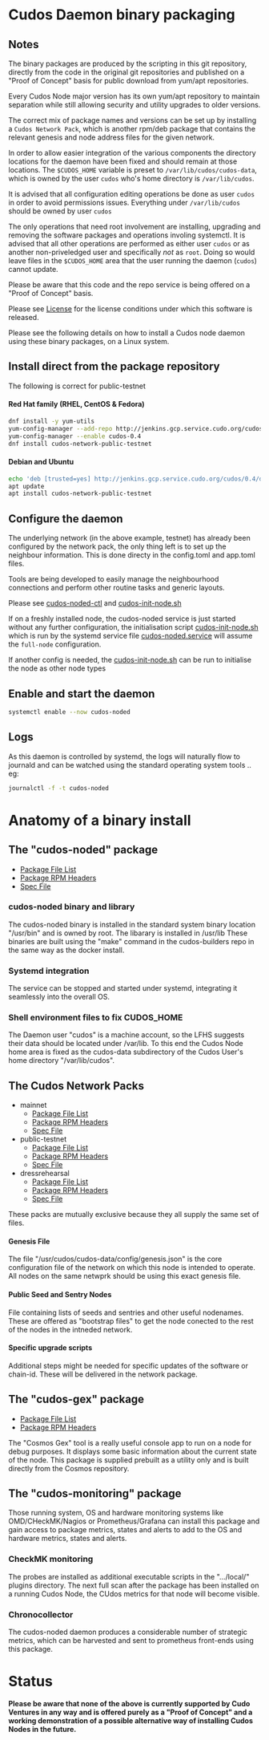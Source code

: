 # Cudos Daemon binary packaging

## Notes

The binary packages are produced by the scripting in this git repository, directly from
the code in the original git repositories and published on a "Proof of Concept" basis
for public download from yum/apt repositories.

Every Cudos Node major version has its own yum/apt repository to maintain separation while
still allowing security and utility upgrades to older versions.

The correct mix of package names and versions can be set up by installing a `Cudos Network
Pack`, which is another rpm/deb package that contains the relevant genesis
and node address files for the given network.

In order to allow easier integration of the various components the directory locations
for the daemon have been fixed and should remain at those locations. The `$CUDOS_HOME` variable
is preset to `/var/lib/cudos/cudos-data`, which is owned by the user `cudos` who's home
directory is `/var/lib/cudos`.

It is advised that all configuration editing operations be done as user `cudos` in
order to avoid permissions issues. Everything under `/var/lib/cudos` should be owned
by user `cudos`

The only operations that need root involvement are installing, upgrading and removing
the software packages and operations involing systemctl. It is advised that all other
operations are performed as either user `cudos` or as another non-priveledged user and specifically *not* as `root`. Doing 
so would leave files in the `$CUDOS_HOME` area that the user running the daemon (`cudos`)
cannot update.

Please be aware that this code and the repo service is being offered on a "Proof of Concept" basis.

Please see [License](LICENSE) for the license conditions under which this software is released. 

Please see the following details on how to install a Cudos node daemon using these binary packages, on a Linux system.

## Install direct from the package repository

The following is correct for public-testnet

#### Red Hat family (RHEL, CentOS & Fedora)

```bash
dnf install -y yum-utils
yum-config-manager --add-repo http://jenkins.gcp.service.cudo.org/cudos/cudos.repo
yum-config-manager --enable cudos-0.4
dnf install cudos-network-public-testnet
```

#### Debian and Ubuntu

```bash
echo 'deb [trusted=yes] http://jenkins.gcp.service.cudo.org/cudos/0.4/debian stable main' > /etc/apt/sources.list.d/cudos.list
apt update
apt install cudos-network-public-testnet
```

## Configure the daemon

The underlying network (in the above example, testnet) has already been configured
by the network pack, the only thing left is to set up the neighbour information.
This is done directy in the config.toml and app.toml files.

Tools are being developed to easily manage the neighbourhood connections and
perform other routine tasks and generic layouts.

Please see
  [cudos-noded-ctl](docs/cudos-noded-ctl.md)
  and
  [cudos-init-node.sh](SOURCES/cudos-init-node.sh)
  
If on a freshly installed node, the cudos-noded service is just started without any further configuration, the initialisation script [cudos-init-node.sh](SOURCES/cudos-init-node.sh) which is run by the systemd service file [cudos-noded.service](SOURCES/cudos-noded.service) will assume the `full-node` configuration.

If another config is needed, the [cudos-init-node.sh](SOURCES/cudos-init-node.sh) can be run to initialise the node as other node types

## Enable and start the daemon

```bash
systemctl enable --now cudos-noded
```

## Logs

As this daemon is controlled by systemd, the logs will naturally flow to journald 
and can be watched using the standard operating system tools .. eg:

```bash
journalctl -f -t cudos-noded
```

# Anatomy of a binary install

## The "cudos-noded" package
* [Package File List](http://jenkins.gcp.service.cudo.org/cudos/0.6.0/RPMS/x86_64/cudos-noded-0.6.0-67.el8.x86_64.rpm-lst.txt)
* [Package RPM Headers](http://jenkins.gcp.service.cudo.org/cudos/0.6.0/RPMS/x86_64/cudos-noded-0.6.0-67.el8.x86_64.rpm.txt)
* [Spec File](http://jenkins.gcp.service.cudo.org/cudos/0.6.0/SPECS/cudos-noded.spec)

### cudos-noded binary and library
The cudos-noded binary is installed in the standard system binary location "/usr/bin" and is owned by root.
The libarary is installed in /usr/lib
These binaries are built using the "make" command in the cudos-builders repo in the same way as the docker install.

### Systemd integration
The service can be stopped and started under systemd, integrating it seamlessly into the overall OS.

### Shell environment files to fix CUDOS_HOME
The Daemon user "cudos" is a machine account, so the LFHS suggests their data should be located under /var/lib. To this end the Cudos Node home area is fixed as the cudos-data subdirectory of the Cudos User's home directory "/var/lib/cudos".

## The Cudos Network Packs
* mainnet
  * [Package File List](http://jenkins.gcp.service.cudo.org/cudos/0.6.0/RPMS/x86_64/cudos-network-mainnet-0.6.0-30.el8.x86_64.rpm-lst.txt)
  * [Package RPM Headers](http://jenkins.gcp.service.cudo.org/cudos/0.6.0/RPMS/x86_64/cudos-network-mainnet-0.6.0-30.el8.x86_64.rpm.txt)
  * [Spec File](http://jenkins.gcp.service.cudo.org/cudos/0.6.0/SPECS/cudos-network-mainnet.spec)
* public-testnet
  * [Package File List](http://jenkins.gcp.service.cudo.org/cudos/0.4/RPMS/x86_64/cudos-network-public-testnet-0.4-13.el8.x86_64.rpm-lst.txt)
  * [Package RPM Headers](http://jenkins.gcp.service.cudo.org/cudos/0.4/RPMS/x86_64/cudos-network-public-testnet-0.4-13.el8.x86_64.rpm.txt)
  * [Spec File](http://jenkins.gcp.service.cudo.org/cudos/0.6.0/SPECS/cudos-network-public-testnet.spec)
* dressrehearsal
  * [Package File List](http://jenkins.gcp.service.cudo.org/cudos/0.6.0/RPMS/x86_64/cudos-network-dressrehearsal-0.6.0-45.el8.x86_64.rpm-lst.txt)
  * [Package RPM Headers](http://jenkins.gcp.service.cudo.org/cudos/0.6.0/RPMS/x86_64/cudos-network-dressrehearsal-0.6.0-45.el8.x86_64.rpm.txt)
  * [Spec File](http://jenkins.gcp.service.cudo.org/cudos/0.6.0/SPECS/cudos-network-dressrehearsal.spec)
   
These packs are mutually exclusive because they all supply the same set of files.

#### Genesis File
The file "/usr/cudos/cudos-data/config/genesis.json" is the core configuration file of the network on which this node is intended to operate. All nodes on the same netwprk should be using this exact genesis file.

#### Public Seed and Sentry Nodes
File containing lists of seeds and sentries and other useful nodenames. These are offered as "bootstrap files" to get the node conected to the rest of the nodes in the intneded network.

#### Specific upgrade scripts
Additional steps might be needed for specific updates of the software or chain-id. These will be delivered in the network package.

## The "cudos-gex" package
  * [Package File List](http://jenkins.gcp.service.cudo.org/cudos/0.6.0/RPMS/x86_64/cudos-gex-0.6.0-30.el8.x86_64.rpm-lst.txt)
  * [Package RPM Headers](http://jenkins.gcp.service.cudo.org/cudos/0.6.0/RPMS/x86_64/cudos-gex-0.6.0-30.el8.x86_64.rpm.txt)

The "Cosmos Gex" tool is a really useful console app to run on a node for debug purposes. It displays some basic information about the current state of the node. This package is supplied prebuilt as a utility only and is built directly from the Cosmos repository.

## The "cudos-monitoring" package
Those running system, OS and hardware monitoring systems like OMD/CHeckMK/Nagios or Prometheus/Grafana can install this package and gain access to package metrics, states and alerts to add to the OS and hardware metrics, states and alerts.

### CheckMK monitoring
The probes are installed as additional executable scripts in the ".../local/" plugins directory. The next full scan after the package has been installed on a running Cudos Node, the CUdos metrics for that node will become visible.

### Chronocollector
The cudos-noded daemon produces a considerable number of strategic metrics, which can be harvested and sent to prometheus front-ends using this package.

# Status

**Please be aware that none of the above is currently supported by Cudo Ventures in any way and is offered purely as a "Proof of Concept" and a working demonstration of a possible alternative way of installing Cudos Nodes in the future.**


